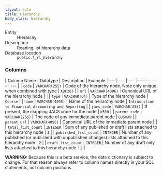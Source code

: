 ```yaml
---
layout: site
title: Hierarchy
body_class: hierarchy
---
```


<dl>
  <dt>Entity</dt>
  <dd>Hierarchy</dd>

  <dt>Description</dt>
  <dd>Reading list hierarchy data</dd>

  <dt>Database location</dt>
  <dd><code>public.f_rl_hierarchy</code></dd>
</dl>

### Columns

| Column Name | Datatype | Description  | Example
| --- | --- | --- | ---------- | --- |
| `code` | `VARCHAR(255)` | Code of the hierarchy node. Note only unique when combined with type | `ABF203` |
| `url` | `VARCHAR(4096)` |  Canonical URL of the hierarchy node | |
| `type` | `VARCHAR(64)` | Type of the hierarchy node | `Course` |
| `name` | `VARCHAR(4096)` | Name of the heirarchy node  | `Introduction to Financial Accounting and Reporting` |
| `jacs_code` | `VARCHAR(255)` | If present, the mapping JACS code for the node | `N300` |
| `parent_code` | `VARCHAR(255)` | The code of any immediate parent node | `BUSMAN` |
| `parent_url` | `VARCHAR(4096)` | Canonical URL of the immediate parent node | |
| `total_list_count` | `INTEGER` | Sum of any published or draft lists attached to this hierarchy node | `3` |
| `published_list_count` | `INTEGER` | Number of any published (or published with unpublished changes) lists attached to this hierarchy node | `2` |
| `draft_list_count` | `INTEGER` | Number of any draft only lists attached to this hierarchy node | `1` |

**WARNING:** Because this is a beta service, the data dictionary is subject to change. For that reason always refer to column names directly in your SQL statements, not column positions.
